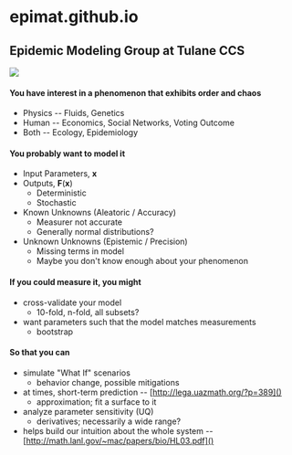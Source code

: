# epimat.github.io
## Epidemic Modeling Group at Tulane CCS

[![](http://www2.tulane.edu/sse/ccs/images/header_1.png)](http://www2.tulane.edu/sse/ccs/index.cfm)

#### You have interest in a phenomenon that exhibits order and chaos
* Physics -- Fluids, Genetics
* Human -- Economics, Social Networks, Voting Outcome
* Both -- Ecology, Epidemiology

#### You probably want to model it
* Input Parameters, **x**
* Outputs, **F**(**x**)
  * Deterministic
  * Stochastic
* Known Unknowns (Aleatoric / Accuracy)
  * Measurer not accurate
  * Generally normal distributions?
* Unknown Unknowns (Epistemic / Precision)
  * Missing terms in model
  * Maybe you don't know enough about your phenomenon

#### If you could measure it, you might
* cross-validate your model
  * 10-fold, n-fold, all subsets?
* want parameters such that the model matches measurements
  * bootstrap

#### So that you can
* simulate "What If" scenarios
  * behavior change, possible mitigations
* at times, short-term prediction -- [http://lega.uazmath.org/?p=389]()
  * approximation; fit a surface to it
* analyze parameter sensitivity (UQ)
  * derivatives; necessarily a wide range?
* helps build our intuition about the whole system -- [http://math.lanl.gov/~mac/papers/bio/HL03.pdf]()
